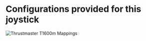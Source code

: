 # Configurations provided for this joystick
![Thrustmaster T1600m Mappings](./Thrustmaster_T16000m_TWCS_TFTC_Keys.png "Thrustmaster T1600m Mappings")